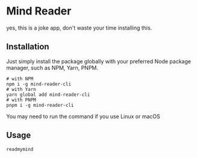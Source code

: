 # Mind Reader

yes, this is a joke app, don't waste your time installing this.

## Installation

Just simply install the package globally with your preferred Node package manager, such as NPM, Yarn, PNPM.

```
# with NPM
npm i -g mind-reader-cli
# with Yarn 
yarn global add mind-reader-cli
# with PNPM
pnpm i -g mind-reader-cli
```

You may need to run the command if you use Linux or macOS

## Usage

```readmymind```
